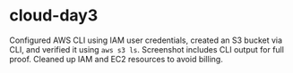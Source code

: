 # cloud-day3
Configured AWS CLI using IAM user credentials, created an S3 bucket via CLI, and verified it using `aws s3 ls`. Screenshot includes CLI output for full proof. Cleaned up IAM and EC2 resources to avoid billing.
